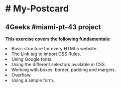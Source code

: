 <h1># My-Postcard </h1>
<h2>4Geeks #miami-pt-43 project </h2>

<strong>This exercise covers the following fundamentals:</strong>
<li>Basic structure for every HTML5 website.</li>
<li>The Link tag to import CSS Rules.</li>
<li>Using Google fonts.</li>
<li>Using the different selectors available in CSS.</li>
<li>Working with boxes: border, padding and margins.</li>
<li>Overflow.</li>
<li>Using a simple form.</li>

 
